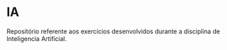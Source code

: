 # IA
Repositório referente aos exercícios desenvolvidos durante a disciplina de Inteligencia Artificial.
